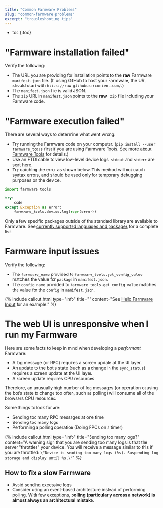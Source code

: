 ```yaml
---
title: "Common Farmware Problems"
slug: "common-farmware-problems"
excerpt: "troubleshooting tips"
---
```


* toc
{:toc}


# "Farmware installation failed"

Verify the following:
* The URL you are providing for installation points to the __raw__ Farmware `manifest.json` file. (If using GitHub to host your Farmware, the URL should start with `https://raw.githubusercontent.com/`.)
* The `manifest.json` file is valid JSON.
* The `zip` URL in `manifest.json` points to the __raw__ `.zip` file including your Farmware code.

# "Farmware execution failed"

There are several ways to determine what went wrong:
* Try running the Farmware code on your computer. (`pip install --user farmware_tools` first if you are using Farmware Tools. See [more about Farmware Tools](doc:farmware#section-more-about-farmware-tools) for details.)
* Use an FTDI cable to view low-level device logs. `stdout` and `stderr` are sent here.
* Try catching the error as shown below. This method will not catch syntax errors, and should be used only for temporary debugging purposes on the device.


```python
import farmware_tools

try:
    code
except Exception as error:
    farmware_tools.device.log(repr(error))
```

Only a few specific packages outside of the standard library are available to Farmware. See [currently supported languages and packages](doc:farmware#section-currently-supported-languages-and-packages) for a complete list.

# Farmware input issues

Verify the following:
 * The `farmware_name` provided to `farmware_tools.get_config_value` matches the value for `package` in `manifest.json`.
 * The `config_name` provided to `farmware_tools.get_config_value` matches the value for the `config` in `manifest.json`.

{%
include callout.html
type="info"
title=""
content="See [Hello Farmware Input](https://github.com/FarmBot-Labs/hello-farmware-input) for an example."
%}



# The web UI is unresponsive when I run my Farmware

Here are some facts to keep in mind when developing a _performant_ Farmware:

 * A log message (or RPC) requires a screen update at the UI layer.
 * An update to the bot's state (such as a change in the `sync_status`)  requires a screen update at the UI layer.
 * A screen update requires CPU resources

Therefore, an unusually high number of log messages (or operation causing the bot’s state to change too often, such as polling) will consume all of the browsers CPU resources.

Some things to look for are:

 * Sending too many RPC messages at one time
 * Sending too many logs
 * Performing a polling operation (Doing RPCs on a timer)

{%
include callout.html
type="info"
title="Sending too many logs?"
content="A warning sign that you are sending too many logs is that the server \"throttles\" your device.
You will receive a message similar to this if you are throttled:  `\"Device is sending too many logs (%s). Suspending log storage and display until %s.\"`"
%}

## How to fix a slow Farmware

 * Avoid sending excessive logs
 * Consider using an event-based architecture instead of performing [polling](https://en.wikipedia.org/wiki/Polling_computer_science). With few exceptions, **polling (particularly across a network) is almost always an architectural mistake**.
